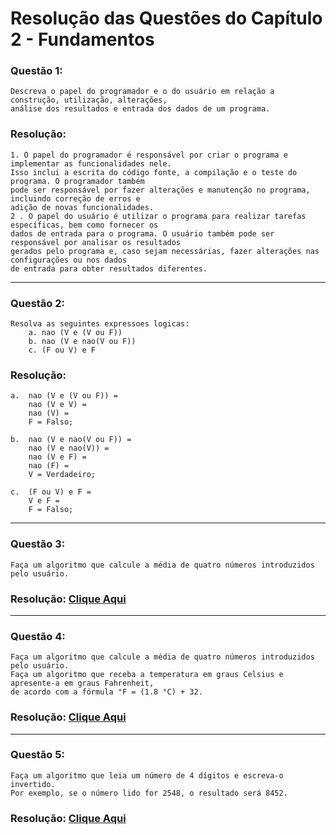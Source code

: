 # Resolução das Questões do Capítulo 2 - Fundamentos

### Questão 1:
    Descreva o papel do programador e o do usuário em relação a construção, utilização, alterações, 
    análise dos resultados e entrada dos dados de um programa.
 
### Resolução:
    1. O papel do programador é responsável por criar o programa e implementar as funcionalidades nele. 
    Isso inclui a escrita do código fonte, a compilação e o teste do programa. O programador também 
    pode ser responsável por fazer alterações e manutenção no programa, incluindo correção de erros e
    adição de novas funcionalidades.
    2 . O papel do usuário é utilizar o programa para realizar tarefas específicas, bem como fornecer os
    dados de entrada para o programa. O usuário também pode ser responsável por analisar os resultados 
    gerados pelo programa e, caso sejam necessárias, fazer alterações nas configurações ou nos dados 
    de entrada para obter resultados diferentes.

***

### Questão 2:
    Resolva as seguintes expressoes logicas:
        a. nao (V e (V ou F))
        b. nao (V e nao(V ou F))
        c. (F ou V) e F
 
### Resolução:
    a.  nao (V e (V ou F)) = 
        nao (V e V) = 
        nao (V) = 
        F = Falso;

    b.  nao (V e nao(V ou F)) = 
        nao (V e nao(V)) = 
        nao (V e F) = 
        nao (F) = 
        V = Verdadeiro;

    c.  (F ou V) e F = 
        V e F = 
        F = Falso;

***

### Questão 3:
    Faça um algoritmo que calcule a média de quatro números introduzidos pelo usuário.
 
### Resolução: [Clique Aqui](https://github.com/Luca-Sousa/Estudo-do-Livro-Algoritmo-Programacao/blob/main/Capitulo-02/Exercicio-Capitulo-3.c)

***

### Questão 4:
    Faça um algoritmo que calcule a média de quatro números introduzidos pelo usuário. 
    Faça um algoritmo que receba a temperatura em graus Celsius e apresente-a em graus Fahrenheit, 
    de acordo com a fórmula °F = (1.8 °C) + 32.

### Resolução: [Clique Aqui](https://github.com/Luca-Sousa/Estudo-do-Livro-Algoritmo-Programacao/blob/main/Capitulo-02/Exercicio-Capitulo-4.c)

***

### Questão 5:
    Faça um algoritmo que leia um número de 4 dígitos e escreva-o invertido.
    Por exemplo, se o número lido for 2548, o resultado será 8452.

### Resolução: [Clique Aqui](https://github.com/Luca-Sousa/Estudo-do-Livro-Algoritmo-Programacao/blob/main/Capitulo-02/Exercicio-Capitulo-5.c)
